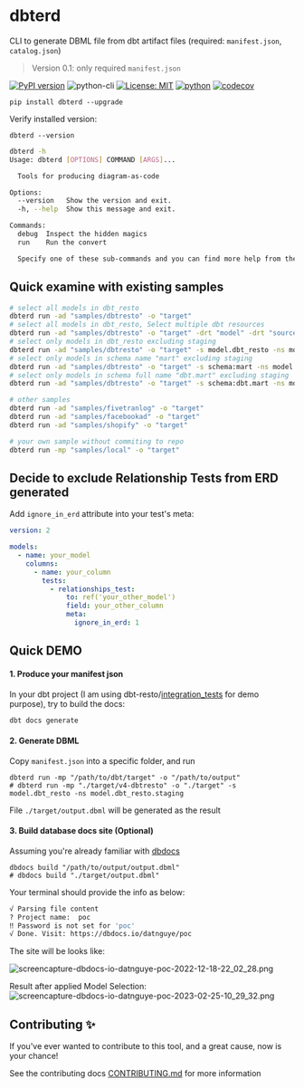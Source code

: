 # dbterd
CLI to generate DBML file from dbt artifact files (required: `manifest.json`, `catalog.json`)
> Version 0.1: only required `manifest.json`

[![PyPI version](https://badge.fury.io/py/dbterd.svg)](https://pypi.org/project/dbterd/)
![python-cli](https://img.shields.io/badge/CLI-Python-FFCE3E?labelColor=14354C&logo=python&logoColor=white)
[![License: MIT](https://img.shields.io/badge/License-MIT-yellow.svg)](https://opensource.org/licenses/MIT)
[![python](https://img.shields.io/badge/Python-3.9|3.10|3.11-3776AB.svg?style=flat&logo=python&logoColor=white)](https://www.python.org)
[![codecov](https://codecov.io/gh/datnguye/dbterd/branch/main/graph/badge.svg?token=N7DMQBLH4P)](https://codecov.io/gh/datnguye/dbterd)

```
pip install dbterd --upgrade
```

Verify installed version:
```
dbterd --version
```


```bash
dbterd -h
Usage: dbterd [OPTIONS] COMMAND [ARGS]...

  Tools for producing diagram-as-code

Options:
  --version   Show the version and exit.
  -h, --help  Show this message and exit.

Commands:
  debug  Inspect the hidden magics
  run    Run the convert

  Specify one of these sub-commands and you can find more help from there.
```

## Quick examine with existing samples
```bash
# select all models in dbt_resto
dbterd run -ad "samples/dbtresto" -o "target"
# select all models in dbt_resto, Select multiple dbt resources
dbterd run -ad "samples/dbtresto" -o "target" -drt "model" -drt "source"
# select only models in dbt_resto excluding staging
dbterd run -ad "samples/dbtresto" -o "target" -s model.dbt_resto -ns model.dbt_resto.staging
# select only models in schema name "mart" excluding staging
dbterd run -ad "samples/dbtresto" -o "target" -s schema:mart -ns model.dbt_resto.staging
# select only models in schema full name "dbt.mart" excluding staging
dbterd run -ad "samples/dbtresto" -o "target" -s schema:dbt.mart -ns model.dbt_resto.staging

# other samples
dbterd run -ad "samples/fivetranlog" -o "target"
dbterd run -ad "samples/facebookad" -o "target"
dbterd run -ad "samples/shopify" -o "target"

# your own sample without commiting to repo
dbterd run -mp "samples/local" -o "target"
```

## Decide to exclude Relationship Tests from ERD generated
Add `ignore_in_erd` attribute into your test's meta:
```yml
version: 2

models:
  - name: your_model
    columns:
      - name: your_column
        tests:
          - relationships_test:
              to: ref('your_other_model')
              field: your_other_column
              meta:
                ignore_in_erd: 1
```

## Quick DEMO
#### 1. Produce your manifest json

In your dbt project (I am using dbt-resto/[integration_tests](https://github.com/datnguye/dbt-resto) for demo purpose), try to build the docs:
```bash
dbt docs generate
```

#### 2. Generate DBML
Copy `manifest.json` into a specific folder, and run
```
dbterd run -mp "/path/to/dbt/target" -o "/path/to/output"
# dbterd run -mp "./target/v4-dbtresto" -o "./target" -s model.dbt_resto -ns model.dbt_resto.staging
```

File `./target/output.dbml` will be generated as the result

#### 3. Build database docs site (Optional)
Assuming you're already familiar with [dbdocs](https://dbdocs.io/docs#installation)
```
dbdocs build "/path/to/output/output.dbml"
# dbdocs build "./target/output.dbml"
```

Your terminal should provide the info as below:
```bash
√ Parsing file content
? Project name:  poc
‼ Password is not set for 'poc'
√ Done. Visit: https://dbdocs.io/datnguye/poc
```

The site will be looks like:

![screencapture-dbdocs-io-datnguye-poc-2022-12-18-22_02_28.png](https://raw.githubusercontent.com/datnguye/dbterd/main/assets/images/screencapture-dbdocs-io-datnguye-poc-2022-12-18-22_02_28.png)

Result after applied Model Selection:
![screencapture-dbdocs-io-datnguye-poc-2023-02-25-10_29_32.png](https://raw.githubusercontent.com/datnguye/dbterd/main/assets/images/screencapture-dbdocs-io-datnguye-poc-2023-02-25-10_29_32.png)


## Contributing ✨
If you've ever wanted to contribute to this tool, and a great cause, now is your chance!

See the contributing docs [CONTRIBUTING.md](https://github.com/datnguye/dbterd/blob/main/CONTRIBUTING.md) for more information
